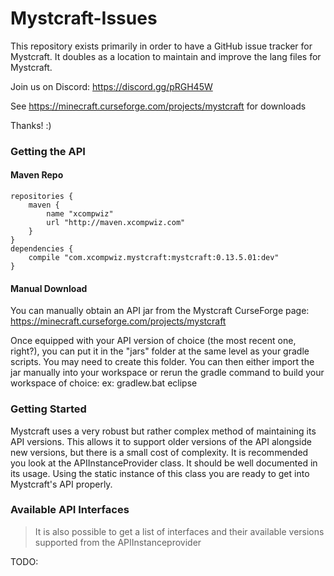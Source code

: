 Mystcraft-Issues
================
This repository exists primarily in order to have a GitHub issue tracker for Mystcraft.
It doubles as a location to maintain and improve the lang files for Mystcraft.

Join us on Discord: https://discord.gg/pRGH45W

See https://minecraft.curseforge.com/projects/mystcraft for downloads

Thanks! :)

### Getting the API
#### Maven Repo
```
repositories {
	maven {
		name "xcompwiz"
		url "http://maven.xcompwiz.com"
	}
}
dependencies {
    compile "com.xcompwiz.mystcraft:mystcraft:0.13.5.01:dev"
}
```

#### Manual Download
You can manually obtain an API jar from the Mystcraft CurseForge page: https://minecraft.curseforge.com/projects/mystcraft

Once equipped with your API version of choice (the most recent one, right?), you can put it in the "jars" folder at the same level as your gradle scripts.  You may need to create this folder.
You can then either import the jar manually into your workspace or rerun the gradle command to build your workspace of choice:
ex: gradlew.bat eclipse

### Getting Started
Mystcraft uses a very robust but rather complex method of maintaining its API versions.  This allows it to support older versions of the API alongside new versions, but there is a small cost of complexity.
It is recommended you look at the APIInstanceProvider class.  It should be well documented in its usage. Using the static instance of this class you are ready to get into Mystcraft's API properly.

### Available API Interfaces
>It is also possible to get a list of interfaces and their available versions supported from the APIInstanceprovider

TODO:
